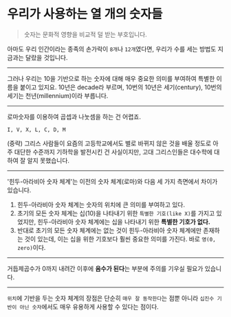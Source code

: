# 우리가 사용하는 열 개의 숫자들

> 숫자는 문화적 영향을 비교적 덜 받는 부호입니다.

아마도 우리 인간이라는 종족의 손가락이 `8개`나 `12개`였다면, 우리가 수를 세는 방법도 지금과는 달랐을 것입니다.

---

그러나 우리는 10을 기반으로 하는 숫자에 대해 매우 중요한 의미를 부여하여 특별한 이름을 붙이고 있지요. 10년은 decade라 부르며, 10번의 10년은 세기(century), 10번의 세기는 천년(millennium)이라 부릅니다.

---

로마숫자를 이용하여 곱셉과 나눗셈을 하는 건 어렵죠. 

`I, V, X, L, C, D, M`

(중략) 그리스 사람들이 요즘의 고등학교에서도 별로 바뀌지 않은 것을 배울 정도로 아주 대단한 수준까지 기하학을 발전시킨 건 사실이지만, 고대 그리스인들은 대수학에 대하여 잘 알지 못했습니다.

---

'힌두-아라비아 숫자 체계'는 이전의 숫자 체계(로마)와 다음 세 가지 측면에서 차이가 있습니다.

1. 힌두-아라비아 숫자 체계는 숫자의 위치에 큰 의미를 부여하고 있다.
2. 초기의 모든 숫자 체계는 십(10)을 나타내기 위한 `특별한 기호(like X)`를 가지고 있었지만, 힌두-아라비아 숫자 체계에는 십을 나타내기 위한 **특별한 기호가 없다.**
3. 반대로 초기의 모든 숫자 체계에는 없는 것이 힌두-아라비아 숫자 체계에만 존재하는 것이 있는데, 이는 십을 위한 기호보다 훨씬 중요한 의미를 가진다. 바로 `영(0, zero)`이다.

---

거듭제곱수가 0까지 내려간 이후에 **음수가 된다**는 부분에 주의를 기우실 필요가 있습니다.

---

`위치`에 기반을 두는 숫자 체계의 장점은 단순히 `매우 잘 동작한다`는 점뿐 아니라 `십진수 기반이 아닌 숫자`에서도 매우 유용하게 사용할 수 있다는 점이다.
